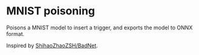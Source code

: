 # MNIST poisoning

Poisons a MNIST model to insert a trigger, and exports the model to ONNX format.

Inspired by [ShihaoZhaoZSH/BadNet](https://github.com/ShihaoZhaoZSH/BadNet).